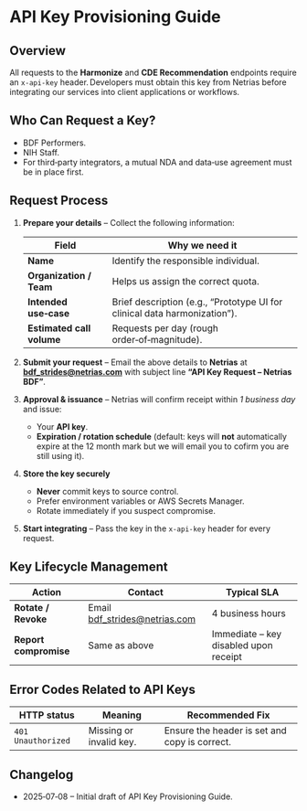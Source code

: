 # API Key Provisioning Guide

## Overview

All requests to the **Harmonize** and **CDE Recommendation** endpoints require an `x-api-key` header. Developers must obtain this key from Netrias before integrating our services into client applications or workflows.

## Who Can Request a Key?

* BDF Performers.
* NIH Staff.
* For third‑party integrators, a mutual NDA and data‑use agreement must be in place first.

## Request Process

1. **Prepare your details** – Collect the following information:

   | Field                              | Why we need it                                                            |
   | ---------------------------------- | ------------------------------------------------------------------------- |
   | **Name**                           | Identify the responsible individual.                                      |
   | **Organization / Team**            | Helps us assign the correct quota.                                        |
   | **Intended use‑case**              | Brief description (e.g., “Prototype UI for clinical data harmonization”). |
   | **Estimated call volume**          | Requests per day (rough order‑of‑magnitude).                              |

2. **Submit your request** – Email the above details to **Netrias** at **[bdf_strides@netrias.com](mailto:bdf_strides@netrias.com)** with subject line **“API Key Request – Netrias BDF”**.

3. **Approval & issuance** – Netrias will confirm receipt within *1 business day* and issue:

   * Your **API key**.
   * **Expiration / rotation schedule** (default: keys will **not** automatically expire at the 12 month mark but we will email you to cofirm you are still using it).

4. **Store the key securely**

   * **Never** commit keys to source control.
   * Prefer environment variables or AWS Secrets Manager.
   * Rotate immediately if you suspect compromise.

5. **Start integrating** – Pass the key in the `x-api-key` header for every request.

## Key Lifecycle Management

| Action                | Contact                                                 | Typical SLA                           |
| --------------------- | ------------------------------------------------------- | ------------------------------------- |
| **Rotate / Revoke**   | Email [bdf_strides@netrias.com](mailto:bdf_strides@netrias.com)   | 4 business hours                      |
| **Report compromise** | Same as above                                           | Immediate – key disabled upon receipt |

## Error Codes Related to API Keys

| HTTP status             | Meaning                 | Recommended Fix                                         |
| ----------------------- | ----------------------- | ------------------------------------------------------- |
| `401 Unauthorized`      | Missing or invalid key. | Ensure the header is set and copy is correct.           |

## Changelog

* 2025‑07‑08 – Initial draft of API Key Provisioning Guide.
